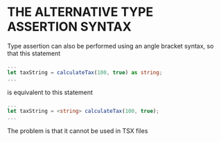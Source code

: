 # THE ALTERNATIVE TYPE ASSERTION SYNTAX

Type assertion can also be performed using an angle bracket syntax, so that this statement

```TypeScript
...
let taxString = calculateTax(100, true) as string;
...
```

is equivalent to this statement

```TypeScript
...
let taxString = <string> calculateTax(100, true);
...
```

The problem is that it cannot be used in TSX files
